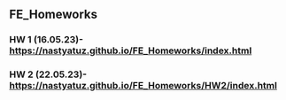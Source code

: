 ## FE_Homeworks

### HW 1 (16.05.23)- https://nastyatuz.github.io/FE_Homeworks/index.html
### HW 2 (22.05.23)- https://nastyatuz.github.io/FE_Homeworks/HW2/index.html
